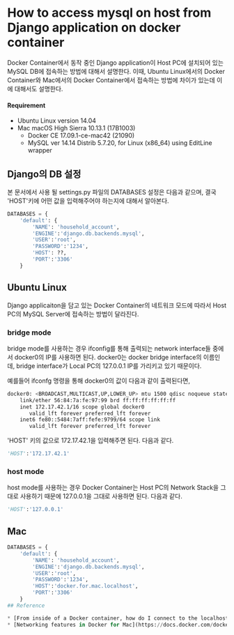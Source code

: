 # How to access mysql on host from Django application on docker container

Docker Container에서 동작 중인 Django application이 Host PC에 설치되어 있는 MySQL DB에 접속하는 방법에 대해서 설명한다.
이때, Ubuntu Linux에서의 Docker Container와 Mac에서의 Docker Container에서 접속하는 방법에 차이가 있는데 이에 대해서도 설명한다. 

#### Requirement

* Ubuntu Linux version 14.04
* Mac macOS High Sierra 10.13.1 (17B1003)
    * Docker CE 17.09.1-ce-mac42 (21090)
    * MySQL ver 14.14 Distrib 5.7.20, for Linux (x86_64) using  EditLine wrapper
    
## Django의 DB 설정

본 문서에서 사용 될 settings.py 파일의 DATABASES 설정은 다음과 같으며, 결국 'HOST'키에 어떤 값을 입력해주어야 하는지에 대해서 알아본다.

```python
DATABASES = {
    'default': {
        'NAME': 'household_account',
        'ENGINE':'django.db.backends.mysql',
        'USER':'root',
        'PASSWORD':'1234',
        'HOST': ??,
        'PORT':'3306'
    }
```

## Ubuntu Linux 

Django applicaiton을 담고 있는 Docker Container의 네트워크 모드에 따라서 Host PC의 MySQL Server에 접속하는 방법이 달라진다. 

### bridge mode

bridge mode를 사용하는 경우 ifconfig를 통해 출력되는 network interface들 중에서 docker0의 IP를 사용하면 된다.
docker0는 docker bridge interface의 이름인데, bridge interface가 Local PC의 127.0.0.1 IP를 가리키고 있기 때문이다. 

예를들어 ifconfg 명령을 통해 docker0의 값이 다음과 같이 출력된다면,

```sh
docker0: <BROADCAST,MULTICAST,UP,LOWER_UP> mtu 1500 qdisc noqueue state UP group default
    link/ether 56:84:7a:fe:97:99 brd ff:ff:ff:ff:ff:ff
    inet 172.17.42.1/16 scope global docker0
       valid_lft forever preferred_lft forever
    inet6 fe80::5484:7aff:fefe:9799/64 scope link
       valid_lft forever preferred_lft forever
```

'HOST' 키의 값으로 172.17.42.1을 입력해주면 된다. 
다음과 같다.

```python
'HOST':'172.17.42.1' 
```

### host mode

host mode를 사용하는 경우 Docker Container는 Host PC의 Network Stack을 그대로 사용하기 때문에 127.0.0.1을 그대로 사용하면 된다. 
다음과 같다.

```python
'HOST':'127.0.0.1'
```

## Mac 

```python
DATABASES = {
    'default': {
        'NAME': 'household_account',
        'ENGINE':'django.db.backends.mysql',
        'USER':'root',
        'PASSWORD':'1234',
        'HOST':'docker.for.mac.localhost',
        'PORT':'3306'
    }
## Reference

* [From inside of a Docker container, how do I connect to the localhost of the machine?](https://stackoverflow.com/questions/24319662/from-inside-of-a-docker-container-how-do-i-connect-to-the-localhost-of-the-mach)
* [Networking features in Docker for Mac](https://docs.docker.com/docker-for-mac/networking/)